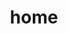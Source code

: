 ---
title: home
layout: home
sidebar: true

hero:
  name: Home
  text: vitepress 的文档模板
  tagline: 更快的开发开源文档
  image:
    src: /logo.svg
    alt: Refs
  actions:
    - theme: brand
      text: guide
      link: /guide/
    - theme: alt
      text: about
      link: /about/

features:
  - title: 机器人qq
    details: 'qq:2532559665'
    icon: '<i class="ri-qq-fill"></i>'
  - title: 支持B站
    details: 支持B站动态推送
    icon: '<i class="ri-bilibili-fill"></i>'
  - title: 全平台通用
    details: TODO（不想写）
    icon: '<i class="ri-java-line"></i>'
---